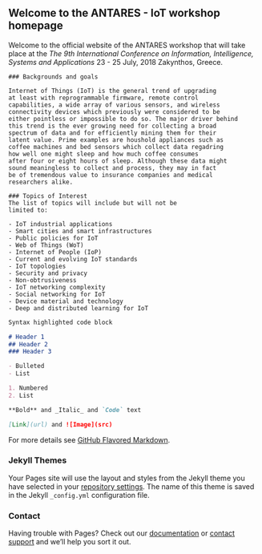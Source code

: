 ## Welcome to the ANTARES - IoT workshop homepage 

Welcome to the official website of the ANTARES workshop that will take place at the _The 9th International Conference on Information, Intelligence, Systems and Applications_ 23 - 25 July, 2018 Zakynthos, Greece.
 

```
### Backgrounds and goals

Internet of Things (IoT) is the general trend of upgrading
at least with reprogrammable firmware, remote control
capabilities, a wide array of various sensors, and wireless
connectivity devices which previously were considered to be
either pointless or impossible to do so. The major driver behind
this trend is the ever growing need for collecting a broad
spectrum of data and for efficiently mining them for their
latent value. Prime examples are houshold appliances such as
coffee machines and bed sensors which collect data regadring
how well one might sleep and how much coffee consumes
after four or eight hours of sleep. Although these data might
sound meaningless to collect and process, they may in fact
be of tremendous value to insurance companies and medical
researchers alike.

```

```
### Topics of Interest
The list of topics will include but will not be
limited to:

- IoT industrial applications
- Smart cities and smart infrastructures
- Public policies for IoT
- Web of Things (WoT)
- Internet of People (IoP)
- Current and evolving IoT standards
- IoT topologies
- Security and privacy
- Non-obtrusiveness
- IoT networking complexity
- Social networking for IoT
- Device material and technology
- Deep and distributed learning for IoT
```

```markdown
Syntax highlighted code block

# Header 1
## Header 2
### Header 3

- Bulleted
- List

1. Numbered
2. List

**Bold** and _Italic_ and `Code` text

[Link](url) and ![Image](src)
```

For more details see [GitHub Flavored Markdown](https://guides.github.com/features/mastering-markdown/).

### Jekyll Themes

Your Pages site will use the layout and styles from the Jekyll theme you have selected in your [repository settings](https://github.com/antaresiot/iisa18/settings). The name of this theme is saved in the Jekyll `_config.yml` configuration file.

### Contact

Having trouble with Pages? Check out our [documentation](https://help.github.com/categories/github-pages-basics/) or [contact support](https://github.com/contact) and we’ll help you sort it out.
